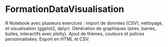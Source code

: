 # FormationDataVisualisation
R Notebook avec plusieurs exercices : import de données (CSV), nettoyage, et visualisation (ggplot2, dplyr). Génération de graphiques (aires, barres, bulles, interactifs avec plotly). Ajout de thèmes, couleurs et polices personnalisées. Export en HTML et CSV.
